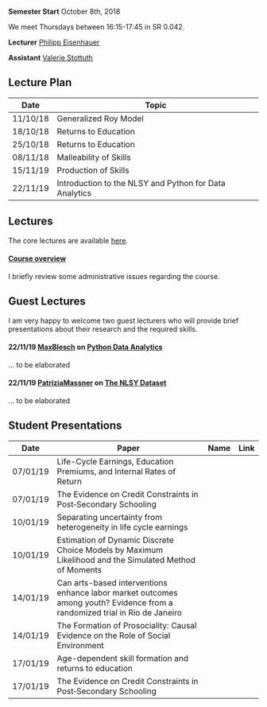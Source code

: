 
**Semester Start** October 8th, 2018

We meet Thursdays between 16:15-17:45 in SR 0.042.

**Lecturer** [Philipp Eisenhauer](https://peisenha.github.io/build/html/index.html)

**Assistant** [Valerie Stottuth](https://github.com/vstottuth)

## Lecture Plan

| Date      | Topic                                                  |
| ----------| ------------------------------------------------------ |
| 11/10/18  | Generalized Roy Model                                  |
| 18/10/18  | Returns to Education                                   |
| 25/10/18  | Returns to Education                                   |
| 08/11/18  | Malleability of Skills                                 |
| 15/11/19  | Production of Skills                                   |
| 22/11/19  | Introduction to the NLSY and Python for Data Analytics |

## Lectures

The core lectures are available [here](https://github.com/HumanCapitalAnalysis/research_seminar/blob/master/README.md).

#### [Course overview](https://github.com/HumanCapitalAnalysis/seminar/blob/master/iterations/bonn_ws_2018/00_course_outline.pdf)

I briefly review some administrative issues regarding the course.

## Guest Lectures

I am very happy to welcome two guest lecturers who will provide brief presentations about their research and the required skills.

#### 22/11/19 [MaxBlesch](https://github.com/MaxBlesch) on [Python Data Analytics](https://giphy.com/gifs/13HgwGsXF0aiGY/html5)

... to be elaborated

#### 22/11/19 [PatriziaMassner](https://github.com/PatriziaMassner) on [The NLSY Dataset](https://giphy.com/gifs/13HgwGsXF0aiGY/html5)

... to be elaborated


## Student Presentations

| Date     | Paper                                                                                                                      | Name       | Link       |
| -------- | -------------------------------------------------------------------------------------------------------------------------- | ---------- | ---------- |
| 07/01/19 | Life-Cycle Earnings, Education Premiums, and Internal Rates of Return                                                      |            |            |
| 07/01/19 | The Evidence on Credit Constraints in Post‐Secondary Schooling                                                             |            |            |
| 10/01/19 | Separating uncertainty from heterogeneity in life cycle earnings                                                           |            |            |
| 10/01/19 | Estimation of Dynamic Discrete Choice Models by Maximum Likelihood and the Simulated Method of Moments                     |            |            |
| 14/01/19 | Can arts-based interventions enhance labor market outcomes among youth? Evidence from a randomized trial in Rio de Janeiro |            |            |
| 14/01/19 | The Formation of Prosociality: Causal Evidence on the Role of Social Environment                                           |            |            |
| 17/01/19 | Age-dependent skill formation and returns to education                                                                     |            |            |
| 17/01/19 | The Evidence on Credit Constraints in Post‐Secondary Schooling                                                             |            |            |
